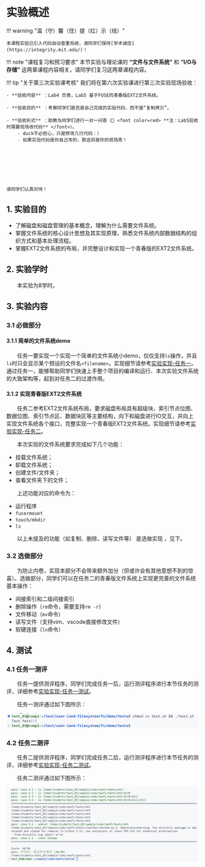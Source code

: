 # 实验概述

!!! warning "温（守）馨（住）提（红）示（线）"
    
    本课程实验已引入代码自动查重系统，请同学们保持[学术诚信](https://integrity.mit.edu/)！


!!! note   "课程复习和预习要求"
    本节实验与理论课的 **“文件与文件系统”** 和 **“I/O与存储”** 这两章课程内容相关，请同学们复习这两章课程内容。
    

!!! tip "关于第三次实验课考核"
    我们将在第六次实验课进行第三次实验现场验收：  

    - **验收内容** ：Lab4 页表，Lab5 基于FUSE的青春版EXT2文件系统。  
      
    - **验收目的** ：考察同学们是否是自己完成的实验代码，而不是“复制拷贝”。
      
    - **验收形式** ：助教与同学们进行一对一问答（📢 <font color=red> **注：Lab5验收时需要现场改代码** </font>）。
        - duck不必担心，只是修改几行代码：）
        - 如果实验代码是你自己写的，那这将是你的现场秀！

  





    请同学们认真对待！


## 1.  实验目的

- 了解磁盘和磁盘管理的基本概念，理解为什么需要文件系统。
- 掌握文件系统的核心设计思想及其实现原理，熟悉文件系统内部数据结构的组织方式和基本处理流程。
- 掌握EXT2文件系统的布局，并完整设计和实现一个青春版的EXT2文件系统。
      

## 2.  实验学时

&emsp;&emsp;本实验为8学时。

## 3.  实验内容

### 3.1 必做部分

#### 3.1.1 **简单的文件系统demo** 

&emsp;&emsp;任务一要实现一个实现一个简单的文件系统小demo，仅仅支持`ls`操作，并且`ls`时只会显示某个预设的文件名`<filename>`。实现细节请参考[实验实现-任务一](../part3#21)。通过任务一，能够帮助同学们快速上手整个项目的编译和运行、本次实验文件系统的大致架构等，起到对任务二的过渡作用。

#### 3.1.2  **实现青春版EXT2文件系统**

&emsp;&emsp;任务二参考EXT2文件系统布局，要求磁盘布局具有超级块、索引节点位图、数据位图、索引节点区、数据块区等主要结构，向下和磁盘进行IO交互，并向上实现文件系统各个接口，完整实现一个青春版EXT2文件系统。实现细节请参考[实验实现-任务二](../part3#31)。

&emsp;&emsp;本次实验的文件系统要求完成如下几个功能：

- 挂载文件系统；
- 卸载文件系统；
- 创建文件/文件夹；
- 查看文件夹下的文件；

&emsp;&emsp;上述功能对应的命令为：

- 运行程序
- `fusermount`
- `touch/mkdir`
- `ls`

&emsp;&emsp;以上未提及的功能（如复制、删除、读写文件等） 是选做实现 ，见下。

### 3.2 选做部分

&emsp;&emsp;为防止内卷，实现本部分不会带来额外加分（但或许会有其他意想不到的惊喜）。选做部分，同学们可以在任务二的青春版文件系统上实现更完善的文件系统基本操作：

- 间接索引和二级间接索引
- 删除操作（`rm`命令，需要支持`rm -r`）
- 文件移动（`mv`命令）
- 读写文件（支持vim、vscode直接修改文件）
- 软硬连接（`ln`命令）

## 4.  测试

### 4.1 任务一测评

&emsp;&emsp;任务一提供测评程序，同学们完成任务一后，运行测评程序进行本节任务的测评，详细参考[实验实现-任务一测试](../part3#23)。

&emsp;&emsp;任务一测评通过如下图所示：

![](./part3.assets/test-pass.png)

### 4.2 任务二测评

&emsp;&emsp;任务二提供测评程序，同学们完成任务二后，运行测评程序进行本节任务的测评，详细参考[实验实现-任务二测试](../part3#33)。

&emsp;&emsp;任务二测评通过如下图所示：

![](./part3.assets/task2-pass.png)
